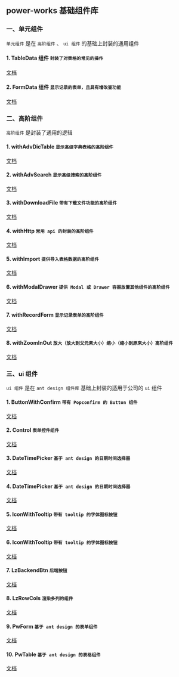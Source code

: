 ## power-works 基础组件库

### 一、单元组件

`单元组件` 是在 `高阶组件` 、 `ui 组件` 的基础上封装的通用组件

#### 1. TableData 组件 `封装了对表格的常见的操作`

[文档](https://github.com/realsungroup/pw-components/blob/master/src/components/data-components/TableData/TableDataPropTypes.js)

#### 2. FormData 组件 `显示记录的表单，且具有增改查功能`

[文档](https://github.com/realsungroup/pw-components/blob/master/src/components/data-components/FormData/FormDataPropTypes.js)

### 二、高阶组件

`高阶组件` 是封装了通用的逻辑

#### 1. withAdvDicTable `显示高级字典表格的高阶组件`

[文档](https://github.com/realsungroup/pw-components/blob/master/src/components/hoc/withAdvDicTable/README.md)

#### 2. withAdvSearch `显示高级搜索的高阶组件`

[文档](https://github.com/realsungroup/pw-components/blob/master/src/components/hoc/withAdvSearch/README.md)

#### 3. withDownloadFile `带有下载文件功能的高阶组件`

[文档](https://github.com/realsungroup/pw-components/blob/master/src/components/hoc/withDownloadFile/README.md)

#### 4. withHttp `常用 api 的封装的高阶组件`

[文档](https://github.com/realsungroup/pw-components/blob/master/src/components/hoc/withHttp/README.md)

#### 5. withImport `提供导入表格数据的高阶组件`

[文档](https://github.com/realsungroup/pw-components/blob/master/src/components/hoc/withImport/README.md)

#### 6. withModalDrawer `提供 Modal 或 Drawer 容器放置其他组件的高阶组件`

[文档](https://github.com/realsungroup/pw-components/blob/master/src/components/hoc/withModalDrawer/README.md)

#### 7. withRecordForm `显示记录表单的高阶组件`

[文档](https://github.com/realsungroup/pw-components/blob/master/src/components/hoc/withRecordForm/README.md)

#### 8. withZoomInOut `放大（放大到父元素大小）缩小（缩小到原来大小）高阶组件`

[文档](https://github.com/realsungroup/pw-components/blob/master/src/components/hoc/withZoomInOut/README.md)

### 三、ui 组件

`ui 组件` 是在 `ant design 组件库` 基础上封装的适用于公司的 `ui` 组件

#### 1. ButtonWithConfirm `带有 Popconfirm 的 Button 组件`

[文档](https://github.com/realsungroup/pw-components/blob/master/src/components/ui-components/ButtonWithConfirm/propTypes.js)

#### 2. Control `表单控件组件`

[文档](https://github.com/realsungroup/pw-components/blob/master/src/components/ui-components/Control/propTypes.js)

#### 3. DateTimePicker `基于 ant design 的日期时间选择器`

[文档](https://github.com/realsungroup/pw-components/blob/master/src/components/ui-components/DateTimePicker/propTypes.js)

#### 4. DateTimePicker `基于 ant design 的日期时间选择器`

[文档](https://github.com/realsungroup/pw-components/blob/master/src/components/ui-components/DateTimePicker/propTypes.js)

#### 5. IconWithTooltip `带有 tooltip 的字体图标按钮`

[文档](https://github.com/realsungroup/pw-components/blob/master/src/components/ui-components/IconWithTooltip/propTypes.js)

#### 6. IconWithTooltip `带有 tooltip 的字体图标按钮`

[文档](https://github.com/realsungroup/pw-components/blob/master/src/components/ui-components/IconWithTooltip/propTypes.js)

#### 7. LzBackendBtn `后端按钮`

[文档](https://github.com/realsungroup/pw-components/blob/master/src/components/ui-components/LzBackendBtn/propTypes.js)

#### 8. LzRowCols `渲染多列的组件`

[文档](https://github.com/realsungroup/pw-components/blob/master/src/components/ui-components/LzRowCols/propTypes.js)

#### 9. PwForm `基于 ant design 的表单组件`

[文档](https://github.com/realsungroup/pw-components/blob/master/src/components/ui-components/PwForm/PwFormPropTypes.js)

#### 10. PwTable `基于 ant design 的表格组件`

[文档](https://github.com/realsungroup/pw-components/blob/master/src/components/ui-components/PwTable/PwTablePropTypes.js)
